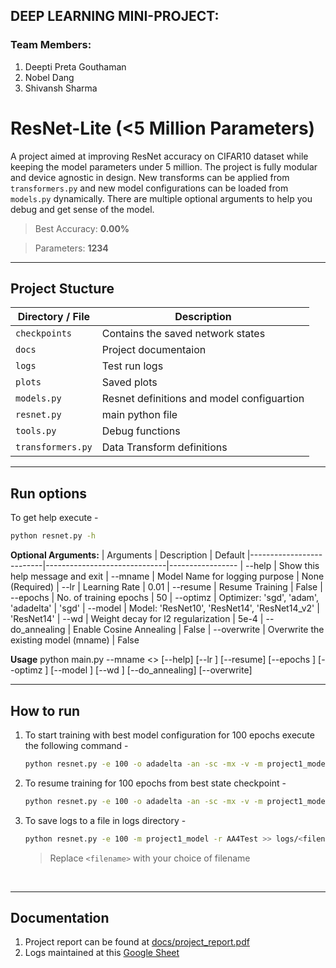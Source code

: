 
## DEEP LEARNING MINI-PROJECT:

### Team Members:
1) Deepti Preta Gouthaman
2) Nobel Dang
3) Shivansh Sharma

# **ResNet-Lite (<5 Million Parameters)**

A project aimed at improving ResNet accuracy on CIFAR10 dataset while keeping the model parameters under 5 million. The project is fully modular and device agnostic in design. New transforms can be applied from `transformers.py` and new model configurations can be loaded from `models.py` dynamically. There are multiple optional arguments to help you debug and get sense of the model.

> Best Accuracy: **0.00%**

> Parameters: **1234**

---
## **Project Stucture**

|Directory / File     | Description                                 |
|---------------------|---------------------------------------------|
|`checkpoints`        | Contains the saved network states           |
|`docs`               | Project documentaion                        |
|`logs`               | Test run logs                               |
|`plots`              | Saved plots                                 |
|`models.py`          | Resnet definitions and model configuartion  |
|`resnet.py`          | main python file                            |
|`tools.py`           | Debug functions                             |
|`transformers.py`    | Data Transform definitions                  |

---
## **Run options**

To get help execute -
```bash
python resnet.py -h
```

**Optional Arguments:**
| Arguments                | Description                  | Default
|--------------------------|------------------------------|-----------------
| --help | Show this help message and exit
| --mname | Model Name for logging purpose | None (Required)
| --lr | Learning Rate | 0.01
| --resume | Resume Training | False
| --epochs | No. of training epochs | 50
| --optimz | Optimizer: 'sgd', 'adam', 'adadelta' | 'sgd'
| --model | Model: 'ResNet10', 'ResNet14', 'ResNet14_v2' | 'ResNet14'
| --wd | Weight decay for l2 regularization | 5e-4
| --do_annealing | Enable Cosine Annealing | False
| --overwrite | Overwrite the existing model (mname) | False



**Usage**
python main.py --mname <<str>> [--help] [--lr <float>] [--resume] [--epochs <int>] [--optimz <str>] [--model <str>] [--wd <float>] [--do_annealing] [--overwrite]

---
## **How to run**

1. To start training with best model configuration for 100 epochs execute the following command -
    ```bash
    python resnet.py -e 100 -o adadelta -an -sc -mx -v -m project1_model
    ```

2. To resume training  for 100 epochs from best state checkpoint -
    ```bash
    python resnet.py -e 100 -o adadelta -an -sc -mx -v -m project1_model -r AA4Test
    ```
3. To save logs to a file in logs directory -
    ```bash
    python resnet.py -e 100 -m project1_model -r AA4Test >> logs/<filename>.log
    ```
    > Replace `<filename>` with your choice of filename

</br>

---
## **Documentation**

1. Project report can be found at [docs/project_report.pdf](https://github.com/95anantsingh/NYU-ResNet-On-Steroids/tree/main/docs/project_report.pdf)
2. Logs maintained at this [Google Sheet](https://docs.google.com/spreadsheets/d/1nRBr6NUiwAlOIIo7suecOdHwUBimqH-jmur7WVYfs0w/edit?usp=sharing)


